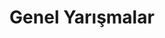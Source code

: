 ---
layout: category
headline: "(Genel Katılım) Edebiyat Yarışmaları"
title: Genel Yarışmalar
key: "genel"
description: Herkesin katılabileceği edebiyat yarışmaları
permalink: "genel-edebiyat-yarismalari/"
---